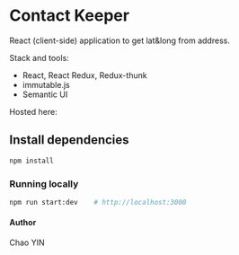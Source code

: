 # Contact Keeper

React (client-side) application to get lat&long from address.

Stack and tools: 

-  React, React Redux, Redux-thunk
-  immutable.js
-  Semantic UI

Hosted here: []()

## Install dependencies

```bash
npm install
```

### Running locally

```bash
npm run start:dev    # http://localhost:3000
```

#### Author
Chao YIN
